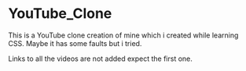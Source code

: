 # YouTube_Clone
This is a YouTube clone creation of mine which i created while learning CSS. Maybe it has some faults but i tried.

Links to all the videos are not added expect the first one. 
